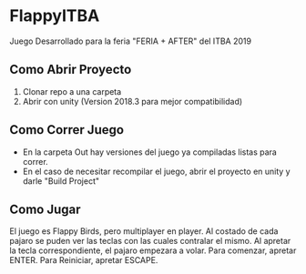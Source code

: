 # FlappyITBA
Juego Desarrollado para la feria "FERIA + AFTER" del ITBA 2019

## Como Abrir Proyecto
1) Clonar repo a una carpeta
2) Abrir con unity (Version 2018.3 para mejor compatibilidad)

## Como Correr Juego
- En la carpeta Out hay versiones del juego ya compiladas listas para correr.
- En el caso de necesitar recompilar el juego, abrir el proyecto en unity y darle "Build Project"

## Como Jugar
El juego es Flappy Birds, pero multiplayer en player.
Al costado de cada pajaro se puden ver las teclas con las cuales contralar el mismo.
Al apretar la tecla correspondiente, el pajaro empezara a volar. 
Para comenzar, apretar ENTER.
Para Reiniciar, apretar ESCAPE.
